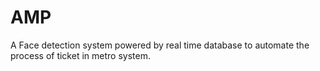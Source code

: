 # AMP
 
 A Face detection system powered by real time database to automate the process of ticket in metro system.
